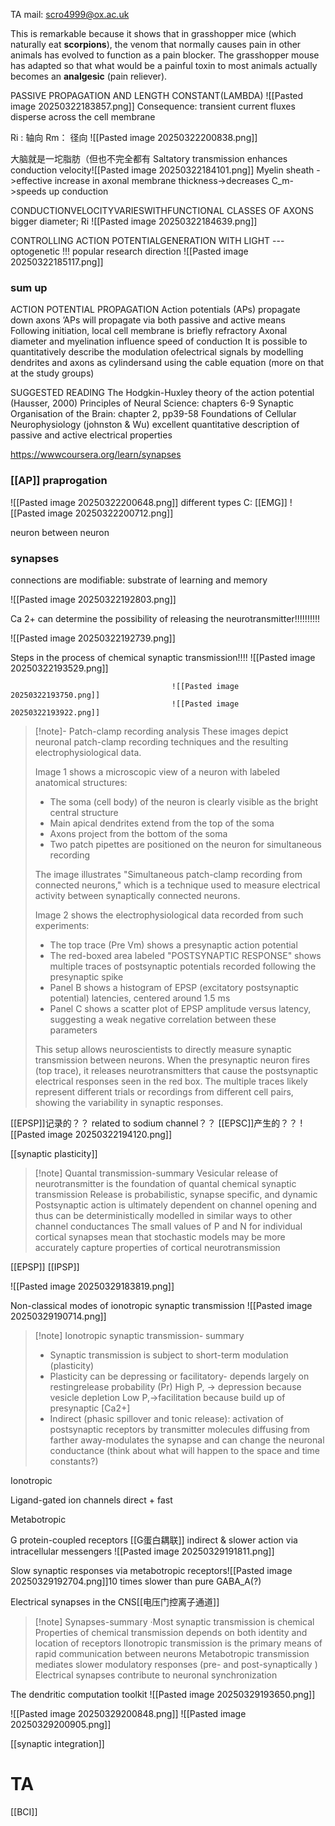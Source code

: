 
TA mail: scro4999@ox.ac.uk


This is remarkable because it shows that in grasshopper mice (which naturally eat **scorpions**), the venom that normally causes pain in other animals has evolved to function as a pain blocker. 
The grasshopper mouse has adapted so that what would be a painful toxin to most animals actually becomes an **analgesic** (pain reliever).



PASSIVE PROPAGATION AND LENGTH CONSTANT(LAMBDA)
![[Pasted image 20250322183857.png]]
Consequence: transient current fluxes disperse across the cell membrane


Ri : 轴向
Rm： 径向
![[Pasted image 20250322200838.png]]


大脑就是一坨脂肪（但也不完全都有
Saltatory transmission enhances conduction velocity![[Pasted image 20250322184101.png]]
Myelin sheath ->effective increase in axonal membrane thickness->decreases C_m->speeds up conduction




CONDUCTIONVELOCITYVARIESWITHFUNCTIONAL CLASSES OF AXONS
bigger diameter; Ri
![[Pasted image 20250322184639.png]]


CONTROLLING ACTION POTENTIALGENERATION WITH LIGHT --- optogenetic !!! popular research direction
![[Pasted image 20250322185117.png]]
### sum up
ACTION POTENTIAL PROPAGATION
Action potentials (APs) propagate down axons
’APs will propagate via both passive and active means
Following initiation, local cell membrane is briefly refractory
Axonal diameter and myelination influence speed of conduction
It is possible to quantitatively describe the modulation ofelectrical signals by modelling dendrites and axons as cylindersand using the cable equation (more on that at the study groups)


SUGGESTED READING
The Hodgkin-Huxley theory of the action potential (Hausser, 2000)
Principles of Neural Science: chapters 6-9
Synaptic Organisation of the Brain: chapter 2, pp39-58
Foundations of Cellular Neurophysiology (johnston & Wu)
	excellent quantitative description of passive and active electrical properties
	
https://wwwcoursera.org/learn/synapses





### [[AP]] praprogation


![[Pasted image 20250322200648.png]]
different types
							C: [[EMG]] 
							![[Pasted image 20250322200712.png]]

neuron between neuron





### synapses


connections are modifiable: substrate of learning and memory



![[Pasted image 20250322192803.png]]



Ca 2+ can determine the possibility of releasing the neurotransmitter!!!!!!!!!!

![[Pasted image 20250322192739.png]]


Steps in the process of chemical synaptic transmission!!!!
![[Pasted image 20250322193529.png]]

										![[Pasted image 20250322193750.png]]
										![[Pasted image 20250322193922.png]]
> [!note]- Patch-clamp recording analysis
> These images depict neuronal patch-clamp recording techniques and the resulting electrophysiological data.
> 
> Image 1 shows a microscopic view of a neuron with labeled anatomical structures:
> - The soma (cell body) of the neuron is clearly visible as the bright central structure
> - Main apical dendrites extend from the top of the soma
> - Axons project from the bottom of the soma
> - Two patch pipettes are positioned on the neuron for simultaneous recording
> 
> The image illustrates "Simultaneous patch-clamp recording from connected neurons," which is a technique used to measure electrical activity between synaptically connected neurons.
> 
> Image 2 shows the electrophysiological data recorded from such experiments:
> - The top trace (Pre Vm) shows a presynaptic action potential
> - The red-boxed area labeled "POSTSYNAPTIC RESPONSE" shows multiple traces of postsynaptic potentials recorded following the presynaptic spike
> - Panel B shows a histogram of EPSP (excitatory postsynaptic potential) latencies, centered around 1.5 ms
> - Panel C shows a scatter plot of EPSP amplitude versus latency, suggesting a weak negative correlation between these parameters
> 
> This setup allows neuroscientists to directly measure synaptic transmission between neurons. When the presynaptic neuron fires (top trace), it releases neurotransmitters that cause the postsynaptic electrical responses seen in the red box. The multiple traces likely represent different trials or recordings from different cell pairs, showing the variability in synaptic responses.




[[EPSP]]记录的？？
related to sodium channel？？
[[EPSC]]产生的？？
![[Pasted image 20250322194120.png]]



[[synaptic plasticity]]

>[!note] Quantal transmission-summary
Vesicular release of neurotransmitter is the foundation of quantal chemical synaptic transmission
Release is probabilistic, synapse specific, and dynamic
Postsynaptic action is ultimately dependent on channel opening and thus can be deterministically modelled in similar ways to other channel conductances
The small values of P and N for individual cortical synapses mean that stochastic models may be more accurately capture properties of cortical neurotransmission


[[EPSP]]
[[IPSP]]

![[Pasted image 20250329183819.png]]


Non-classical modes of ionotropic synaptic transmission
![[Pasted image 20250329190714.png]]


>[!note] Ionotropic synaptic transmission- summary
> - Synaptic transmission is subject to short-term modulation (plasticity)
> - Plasticity can be depressing or facilitatory- depends largely on restingrelease probability (Pr)
>       High P, -> depression because vesicle depletion
>       Low P,->facilitation because build up of presynaptic [Ca2+]
> - Indirect (phasic spillover and tonic release): 
activation of postsynaptic receptors by transmitter molecules diffusing from farther away-modulates the synapse and can change the neuronal conductance (think about what will happen to the space and time constants?)

Ionotropic

Ligand-gated ion channels
direct + fast


Metabotropic

G protein-coupled receptors [[G蛋白耦联]]
indirect & slower
action via intracellular messengers
![[Pasted image 20250329191811.png]]

Slow synaptic responses via metabotropic receptors![[Pasted image 20250329192704.png]]10 times slower than pure GABA_A(?)

Electrical synapses in the CNS[[电压门控离子通道]]

>[!note] Synapses-summary
·Most synaptic transmission is chemical
Properties of chemical transmission depends on both identity and location of receptors
lIonotropic transmission is the primary means of rapid communication
between neurons
Metabotropic transmission mediates slower modulatory responses (pre- and post-synaptically )
Electrical synapses contribute to neuronal synchronization


The dendritic computation toolkit
![[Pasted image 20250329193650.png]]

![[Pasted image 20250329200848.png]]
![[Pasted image 20250329200905.png]]



[[synaptic integration]]


# TA

[[BCI]]